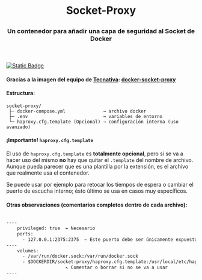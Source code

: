 <h1>
  <p align="center" width="100%">
    Socket-Proxy
  </p> 
</h1>

<h3> 
  <p align="center" width="100%">
    Un contenedor para añadir una capa de seguridad al Socket de Docker
  </p>
  </br>
</h3>

[![Static Badge](https://img.shields.io/badge/lang-%F0%9F%87%AC%F0%9F%87%A7_en-blue?style=plastic)](README.en.md)

#### Gracias a la imagen del equipo de [Tecnativa](https://github.com/Tecnativa): [docker-socket-proxy](https://github.com/Tecnativa/docker-socket-proxy)

#### Estructura:

    socket-proxy/
     ├─ docker-compose.yml              → archivo docker
     ├─ .env                            → variables de entorno
     └─ haproxy.cfg.template (Opcional) → configuración interna (uso avanzado)

#### ¡Importante! `haproxy.cfg.template`

El uso de `haproxy.cfg.template` es **totalmente opcional**, pero si se va a hacer uso del mismo **no** hay que quitar el `.template` del nombre de archivo. Aunque pueda parecer que es una plantilla por la extensión, es el archivo que realmente usa el contenedor.

Se puede usar por ejemplo para retocar los tiempos de espera o cambiar el puerto de escucha interno; ésto último se usa en casos muy específicos.

#### Otras observaciones (comentarios completos dentro de cada archivo):

```dockerfile

----
    privileged: true  ← Necesario
    ports:
      - 127.0.0.1:2375:2375  ← Este puerto debe ser únicamente expuesto a la red interna
----
    volumes:
      - /var/run/docker.sock:/var/run/docker.sock
      - $DOCKERDIR/socket-proxy/haproxy.cfg.template:/usr/local/etc/haproxy/haproxy.cfg.template
                      ↖ Comentar o borrar si no se va a usar
----
```

